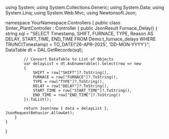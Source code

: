 using System;
using System.Collections.Generic;
using System.Data;
using System.Linq;
using System.Web.Mvc;
using Newtonsoft.Json;

namespace YourNamespace.Controllers
{
    public class Sinter_PlantController : Controller
    {
        public JsonResult Furnace_Delay()
        {
            string sql = "SELECT Timestamp, SHIFT, FURNACE, TYPE, Reason AS DELAY, START_TIME, END_TIME FROM Demo.t_furnace_delays WHERE TRUNC(Timestamp) = TO_DATE('26-APR-2025', 'DD-MON-YYYY')";
            DataTable dt = DAL.GetRecords(sql);

            // Convert DataTable to List of Objects
            var delayList = dt.AsEnumerable().Select(row => new
            {
                SHIFT = row["SHIFT"]?.ToString(),
                FURNACE = row["FURNACE"]?.ToString(),
                TYPE = row["TYPE"]?.ToString(),
                DELAY = row["DELAY"]?.ToString(),
                START_TIME = row["START_TIME"]?.ToString(),
                END_TIME = row["END_TIME"]?.ToString()
            }).ToList();

            return Json(new { data = delayList }, JsonRequestBehavior.AllowGet);
        }
    }
}